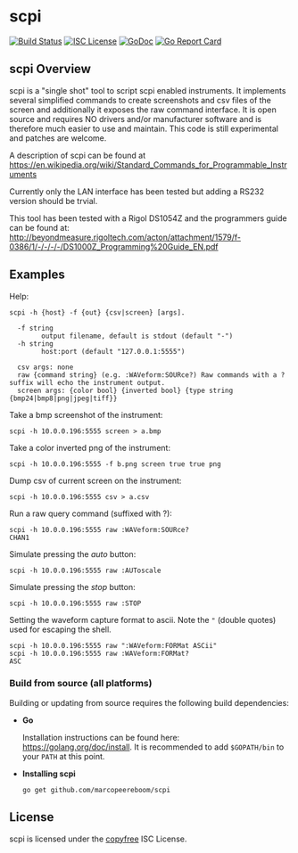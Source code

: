 scpi
=====

[![Build Status](https://travis-ci.org/marcopeereboom/scpi.png?branch=master)](https://travis-ci.org/marcopeereboom/scpi)
[![ISC License](http://img.shields.io/badge/license-ISC-blue.svg)](http://copyfree.org)
[![GoDoc](https://img.shields.io/badge/godoc-reference-blue.svg)](http://godoc.org/github.com/marcopeereboom/scpi)
[![Go Report Card](https://goreportcard.com/badge/github.com/marcopeereboom/scpi)](https://goreportcard.com/report/github.com/marcopeereboom/scpi)

## scpi Overview

scpi is a "single shot" tool to script scpi enabled instruments. It implements
several simplified commands to create screenshots and csv files of the screen
and additionally it exposes the raw command interface. It is open source and
requires NO drivers and/or manufacturer software and is therefore much easier
to use and maintain. This code is still experimental and patches are welcome.

A description of scpi can be found at
https://en.wikipedia.org/wiki/Standard_Commands_for_Programmable_Instruments

Currently only the LAN interface has been tested but adding a RS232 version
should be trvial.

This tool has been tested with a Rigol DS1054Z and the programmers guide can be
found at:
http://beyondmeasure.rigoltech.com/acton/attachment/1579/f-0386/1/-/-/-/-/DS1000Z_Programming%20Guide_EN.pdf

## Examples

Help:
```
scpi -h {host} -f {out} {csv|screen} [args].

  -f string
        output filename, default is stdout (default "-")
  -h string
        host:port (default "127.0.0.1:5555")

  csv args: none
  raw {command string} (e.g. :WAVeform:SOURce?) Raw commands with a ? suffix will echo the instrument output.
  screen args: {color bool} {inverted bool} {type string {bmp24|bmp8|png|jpeg|tiff}}
```

Take a bmp screenshot of the instrument:
```
scpi -h 10.0.0.196:5555 screen > a.bmp
```

Take a color inverted png of the instrument:
```
scpi -h 10.0.0.196:5555 -f b.png screen true true png
```

Dump csv of current screen on the instrument:
```
scpi -h 10.0.0.196:5555 csv > a.csv
```

Run a raw query command (suffixed with ?):
```
scpi -h 10.0.0.196:5555 raw :WAVeform:SOURce? 
CHAN1
```

Simulate pressing the *auto* button:
```
scpi -h 10.0.0.196:5555 raw :AUToscale
```

Simulate pressing the *stop* button:
```
scpi -h 10.0.0.196:5555 raw :STOP
```

Setting the waveform capture format to ascii. Note the `"` (double quotes) used
for escaping the shell.
```
scpi -h 10.0.0.196:5555 raw ":WAVeform:FORMat ASCii"
scpi -h 10.0.0.196:5555 raw :WAVeform:FORMat?
ASC
```



### Build from source (all platforms)

Building or updating from source requires the following build dependencies:

- **Go**

  Installation instructions can be found here: https://golang.org/doc/install.
  It is recommended to add `$GOPATH/bin` to your `PATH` at this point.

- **Installing scpi**

  `go get github.com/marcopeereboom/scpi`

## License

scpi is licensed under the [copyfree](http://copyfree.org) ISC License.

